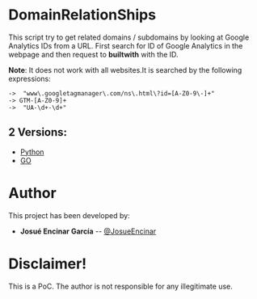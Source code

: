# DomainRelationShips

This script try to get related domains / subdomains by looking at Google Analytics IDs from a URL. First search for ID of Google Analytics in the webpage and then request to **builtwith** with the ID.

**Note**: It does not work with all websites.It is searched by the following expressions: 

```
->  "www\.googletagmanager\.com/ns\.html\?id=[A-Z0-9\-]+"
-> GTM-[A-Z0-9]+
->  "UA-\d+-\d+"
```

## 2 Versions:

* [Python](Python)
* [GO](GO)

# Author

This project has been developed by:

* **Josué Encinar García** -- [@JosueEncinar](https://twitter.com/JosueEncinar)


# Disclaimer!

This is a PoC. The author is not responsible for any illegitimate use.
